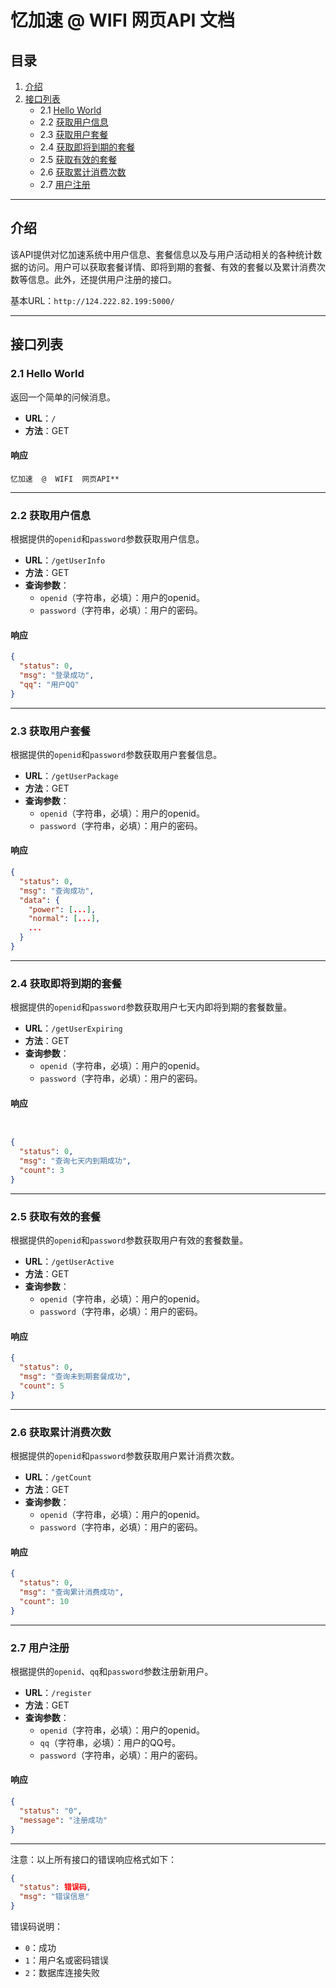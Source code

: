 # 忆加速 @ WIFI 网页API 文档

## 目录

1. [介绍](#介绍)
2. [接口列表](#接口列表)
   - 2.1 [Hello World](#hello-world)
   - 2.2 [获取用户信息](#获取用户信息)
   - 2.3 [获取用户套餐](#获取用户套餐)
   - 2.4 [获取即将到期的套餐](#获取即将到期的套餐)
   - 2.5 [获取有效的套餐](#获取有效的套餐)
   - 2.6 [获取累计消费次数](#获取累计消费次数)
   - 2.7 [用户注册](#用户注册)

---

## 介绍

该API提供对忆加速系统中用户信息、套餐信息以及与用户活动相关的各种统计数据的访问。用户可以获取套餐详情、即将到期的套餐、有效的套餐以及累计消费次数等信息。此外，还提供用户注册的接口。

基本URL：`http://124.222.82.199:5000/`

---

## 接口列表

### 2.1 Hello World

返回一个简单的问候消息。

- **URL**：`/`
- **方法**：GET

#### 响应

```
忆加速  @  WIFI  网页API**
```

---

### 2.2 获取用户信息

根据提供的`openid`和`password`参数获取用户信息。

- **URL**：`/getUserInfo`
- **方法**：GET
- **查询参数**：
  - `openid`（字符串，必填）：用户的openid。
  - `password`（字符串，必填）：用户的密码。

#### 响应

```json
{
  "status": 0,
  "msg": "登录成功",
  "qq": "用户QQ"
}
```

---

### 2.3 获取用户套餐

根据提供的`openid`和`password`参数获取用户套餐信息。

- **URL**：`/getUserPackage`
- **方法**：GET
- **查询参数**：
  - `openid`（字符串，必填）：用户的openid。
  - `password`（字符串，必填）：用户的密码。

#### 响应

```json
{
  "status": 0,
  "msg": "查询成功",
  "data": {
    "power": [...],
    "normal": [...],
    ...
  }
}
```

---

### 2.4 获取即将到期的套餐

根据提供的`openid`和`password`参数获取用户七天内即将到期的套餐数量。

- **URL**：`/getUserExpiring`
- **方法**：GET
- **查询参数**：
  - `openid`（字符串，必填）：用户的openid。
  - `password`（字符串，必填）：用户的密码。

#### 响应

```json


{
  "status": 0,
  "msg": "查询七天内到期成功",
  "count": 3
}
```

---

### 2.5 获取有效的套餐

根据提供的`openid`和`password`参数获取用户有效的套餐数量。

- **URL**：`/getUserActive`
- **方法**：GET
- **查询参数**：
  - `openid`（字符串，必填）：用户的openid。
  - `password`（字符串，必填）：用户的密码。

#### 响应

```json
{
  "status": 0,
  "msg": "查询未到期套餐成功",
  "count": 5
}
```

---

### 2.6 获取累计消费次数

根据提供的`openid`和`password`参数获取用户累计消费次数。

- **URL**：`/getCount`
- **方法**：GET
- **查询参数**：
  - `openid`（字符串，必填）：用户的openid。
  - `password`（字符串，必填）：用户的密码。

#### 响应

```json
{
  "status": 0,
  "msg": "查询累计消费成功",
  "count": 10
}
```

---

### 2.7 用户注册

根据提供的`openid`、`qq`和`password`参数注册新用户。

- **URL**：`/register`
- **方法**：GET
- **查询参数**：
  - `openid`（字符串，必填）：用户的openid。
  - `qq`（字符串，必填）：用户的QQ号。
  - `password`（字符串，必填）：用户的密码。

#### 响应

```json
{
  "status": "0",
  "message": "注册成功"
}
```

---

注意：以上所有接口的错误响应格式如下：

```json
{
  "status": 错误码,
  "msg": "错误信息"
}
```

错误码说明：
- `0`：成功
- `1`：用户名或密码错误
- `2`：数据库连接失败
